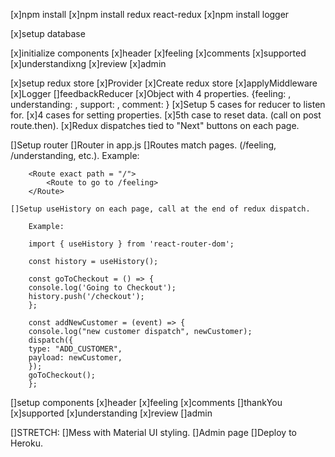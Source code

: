[x]npm install
    [x]npm install redux react-redux
    [x]npm install logger

[x]setup database

[x]initialize components
    [x]header
    [x]feeling
    [x]comments
    [x]supported
    [x]understandixng
    [x]review
    [x]admin

[x]setup redux store
    [x]Provider
    [x]Create redux store
    [x]applyMiddleware
    [x]Logger
    []feedbackReducer
        [x]Object with 4 properties. {feeling: , understanding: , support: , comment: }
        [x]Setup 5 cases for reducer to listen for.
            [x]4 cases for setting properties.
            [x]5th case to reset data. (call on post route.then).
    [x]Redux dispatches tied to "Next" buttons on each page.

[]Setup router
    []Router in app.js
    []Routes match pages. (/feeling, /understanding, etc.).
        Example:

        <Route exact path = "/">
            <Route to go to /feeling>
        </Route>

    []Setup useHistory on each page, call at the end of redux dispatch.
    
        Example: 

        import { useHistory } from 'react-router-dom';

        const history = useHistory();

        const goToCheckout = () => {
        console.log('Going to Checkout');
        history.push('/checkout');
        };

        const addNewCustomer = (event) => {
        console.log("new customer dispatch", newCustomer);
        dispatch({
        type: "ADD_CUSTOMER",
        payload: newCustomer,
        });
        goToCheckout();
        };    

[]setup components
    [x]header
    [x]feeling
    [x]comments
    []thankYou
    [x]supported
    [x]understanding
    [x]review
    []admin

[]STRETCH:
    []Mess with Material UI styling.
    []Admin page
    []Deploy to Heroku.

